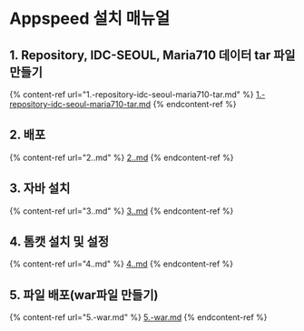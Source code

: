 # Appspeed 설치 매뉴얼

## 1. Repository, IDC-SEOUL, Maria710 데이터 tar 파일 만들기

{% content-ref url="1.-repository-idc-seoul-maria710-tar.md" %}
[1.-repository-idc-seoul-maria710-tar.md](1.-repository-idc-seoul-maria710-tar.md)
{% endcontent-ref %}



## &#x20;2. 배포

{% content-ref url="2..md" %}
[2..md](2..md)
{% endcontent-ref %}



## 3. 자바 설치

{% content-ref url="3..md" %}
[3..md](3..md)
{% endcontent-ref %}



## 4. 톰캣 설치 및 설정

{% content-ref url="4..md" %}
[4..md](4..md)
{% endcontent-ref %}



## 5. 파일 배포(war파일 만들기)

{% content-ref url="5.-war.md" %}
[5.-war.md](5.-war.md)
{% endcontent-ref %}





